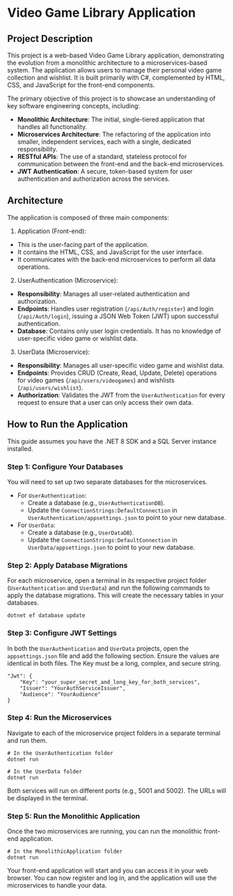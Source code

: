 # Video Game Library Application
## Project Description
This project is a web-based Video Game Library application, demonstrating the evolution from a monolithic architecture to a microservices-based system. The application allows users to manage their personal video game collection and wishlist. It is built primarily with C#, complemented by HTML, CSS, and JavaScript for the front-end components.

The primary objective of this project is to showcase an understanding of key software engineering concepts, including:
* **Monolithic Architecture**: The initial, single-tiered application that handles all functionality.
* **Microservices Architecture**: The refactoring of the application into smaller, independent services, each with a single, dedicated responsibility.
* **RESTful APIs**: The use of a standard, stateless protocol for communication between the front-end and the back-end microservices.
* **JWT Authentication**: A secure, token-based system for user authentication and authorization across the services.

## Architecture
The application is composed of three main components:
1. Application (Front-end):
* This is the user-facing part of the application.
* It contains the HTML, CSS, and JavaScript for the user interface.
* It communicates with the back-end microservices to perform all data operations.
2. UserAuthentication (Microservice):
* **Responsibility**: Manages all user-related authentication and authorization.
* **Endpoints**: Handles user registration (``/api/Auth/register``) and login (``/api/Auth/login``), issuing a JSON Web Token (JWT) upon successful authentication.
* **Database**: Contains only user login credentials. It has no knowledge of user-specific video game or wishlist data.
3. UserData (Microservice):
* **Responsibility**: Manages all user-specific video game and wishlist data.
* **Endpoints**: Provides CRUD (Create, Read, Update, Delete) operations for video games (``/api/users/videogames``) and wishlists (``/api/users/wishlist``).
* **Authorization**: Validates the JWT from the ``UserAuthentication`` for every request to ensure that a user can only access their own data.

## How to Run the Application
This guide assumes you have the .NET 8 SDK and a SQL Server instance installed.

### Step 1: Configure Your Databases
You will need to set up two separate databases for the microservices.
* For ``UserAuthentication``:
  * Create a database (e.g., ``UserAuthenticationDB``).
  * Update the ``ConnectionStrings:DefaultConnection`` in ``UserAuthentication/appsettings.json`` to point to your new database.
* For ``UserData``:
  * Create a database (e.g., ``UserDataDB``).
  * Update the ``ConnectionStrings:DefaultConnection`` in ``UserData/appsettings.json`` to point to your new database.

### Step 2: Apply Database Migrations
For each microservice, open a terminal in its respective project folder (``UserAuthentication`` and ``UserData``) and run the following commands to apply the database migrations. This will create the necessary tables in your databases.
```
dotnet ef database update
```
### Step 3: Configure JWT Settings
In both the ``UserAuthentication`` and ``UserData`` projects, open the ``appsettings.json`` file and add the following section. Ensure the values are identical in both files. The Key must be a long, complex, and secure string.
```
"Jwt": {
    "Key": "your_super_secret_and_long_key_for_both_services",
    "Issuer": "YourAuthServiceIssuer",
    "Audience": "YourAudience"
}
```
### Step 4: Run the Microservices
Navigate to each of the microservice project folders in a separate terminal and run them.
```
# In the UserAuthentication folder
dotnet run

# In the UserData folder
dotnet run
```
Both services will run on different ports (e.g., 5001 and 5002). The URLs will be displayed in the terminal.

### Step 5: Run the Monolithic Application
Once the two microservices are running, you can run the monolithic front-end application.
```
# In the MonolithicApplication folder
dotnet run
```
Your front-end application will start and you can access it in your web browser. You can now register and log in, and the application will use the microservices to handle your data.
